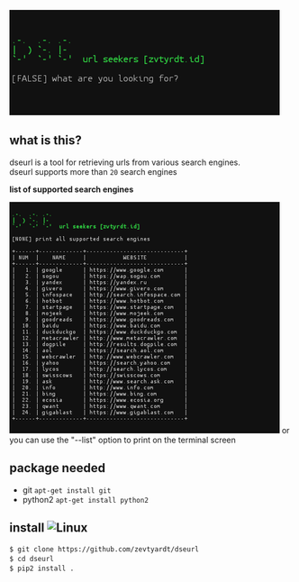 ![Screenshot](.images/dseurl-base.png)

## what is this?
dseurl is a tool for retrieving urls from various search engines.<br>dseurl supports more than `20` search engines

**list of supported search engines**

![Screenshot](.images/dseurl-list.png)
or you can use the "--list" option to print on the terminal screen

## package needed
* git `apt-get install git`
* python2 `apt-get install python2`

## install ![Linux](https://www.linux.org)
```zsh
$ git clone https://github.com/zevtyardt/dseurl
$ cd dseurl
$ pip2 install .
```
